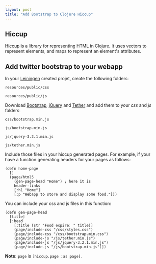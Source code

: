 ```yaml
---
layout: post
title: "Add Bootstrap to Clojure Hiccup"
---
```


## Hiccup

[Hiccup](https://github.com/weavejester/hiccup) is a library for representing HTML in Clojure. It uses vectors to represent elements, and maps to represent an element's attributes.

## Add twitter bootstrap to your webapp 

In your [Leiningen](https://github.com/technomancy/leiningen) created projet, create the following folders:

`resources/public/css`

`resources/public/js`

Download [Bootstrap](http://getbootstrap.com/docs/4.0/getting-started/download/), [jQuery](https://jquery.com/download/) and [Tether](https://github.com/HubSpot/tether/tree/master/dist/js) and add them to your _css_ and _js_ folders:

`css/bootstrap.min.js`

`js/bootstrap.min.js`

`js/jquery-3.2.1.min.js`

`js/tether.min.js`

Include those files in your hiccup generated pages. For example, if your have a function generating headers for your pages as follows:

~~~
(defn home-page
  []
  (page/html5
    (gen-page-head "Home") ; here it is 
    header-links
    [:h1 "Home"]
    [:p "Webapp to store and display some food."]))
~~~

You can include your css and js files in this function:

~~~
(defn gen-page-head
  [title]
  [:head
    [:title (str "Food expire: " title)]
    (page/include-css "/css/styles.css")
    (page/include-css "/css/bootstrap.min.css")
    (page/include-js "/js/tether.min.js")
    (page/include-js "/js/jquery-3.2.1.min.js")
    (page/include-js "/js/bootstrap.min.js")])
~~~

**Note:** `page` is `[hiccup.page :as page]`.
